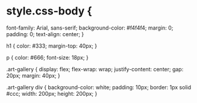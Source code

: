 # style.css-body {
  font-family: Arial, sans-serif;
  background-color: #f4f4f4;
  margin: 0;
  padding: 0;
  text-align: center;
}

h1 {
  color: #333;
  margin-top: 40px;
}

p {
  color: #666;
  font-size: 18px;
}

.art-gallery {
  display: flex;
  flex-wrap: wrap;
  justify-content: center;
  gap: 20px;
  margin: 40px;
}

.art-gallery div {
  background-color: white;
  padding: 10px;
  border: 1px solid #ccc;
  width: 200px;
  height: 200px;
}
